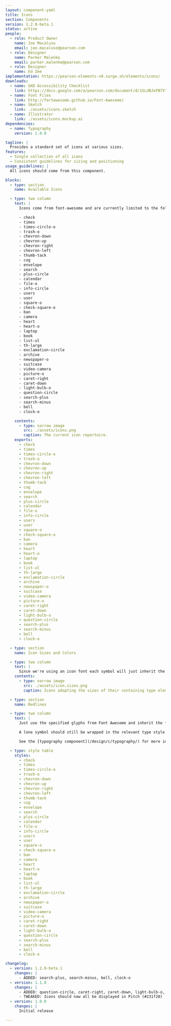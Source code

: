```yaml
---
layout: component-yaml
title: Icons
section: Components
version: 1.2.0-beta.1
status: active
people:
  - role: Product Owner
    name: Joe Macaluso
    email: joe.macaluso@pearson.com
  - role: Designer
    name: Parker Malenke
    email: parker.malenke@pearson.com
  - role: Designer
    name: Ed Zee
implementation: https://pearson-elements-v0.surge.sh/elements/icons/
downloads:
  - name: UXD Accessibility Checklist
    link: https://docs.google.com/a/pearson.com/document/d/1SLdBJoFB7V75baDqNLoWpIR8z9t2B00_pq6zC5uvrlk/edit?usp=sharing
  - name: Font Files
    link: http://fortawesome.github.io/Font-Awesome/
  - name: Sketch
    link: ./assets/icons.sketch
  - name: Illustrator
    link: ./assets/icons.mockup.ai
dependencies:
  - name: Typography
    version: 1.0.0

tagline: |
  Provides a standard set of icons at various sizes.
features:
  - Single collection of all icons
  - Consistent guidelines for sizing and positioning
usage_guidelines: |
  All icons should come from this component.

blocks:
  - type: section
    name: Available Icons

  - type: two column
    text: |
      Icons come from font-awesome and are currently limited to the following set:

      - check
      - times
      - times-circle-o
      - trash-o
      - chevron-down
      - chevron-up
      - chevron-right
      - chevron-left
      - thumb-tack
      - cog
      - envelope
      - search
      - plus-circle
      - calendar
      - file-o
      - info-circle
      - users
      - user
      - square-o
      - check-square-o
      - ban
      - camera
      - heart
      - heart-o
      - laptop
      - book
      - list-ul
      - th-large
      - exclamation-circle
      - archive
      - newspaper-o
      - suitcase
      - video-camera
      - picture-o
      - caret-right
      - caret-down
      - light-bulb-o
      - question-circle
      - search-plus
      - search-minus
      - bell
      - clock-o

    contents:
      - type: narrow image
        src: ./assets/icons.png
        caption: The current icon repertoire.
    exports:
      - check
      - times
      - times-circle-o
      - trash-o
      - chevron-down
      - chevron-up
      - chevron-right
      - chevron-left
      - thumb-tack
      - cog
      - envelope
      - search
      - plus-circle
      - calendar
      - file-o
      - info-circle
      - users
      - user
      - square-o
      - check-square-o
      - ban
      - camera
      - heart
      - heart-o
      - laptop
      - book
      - list-ul
      - th-large
      - exclamation-circle
      - archive
      - newspaper-o
      - suitcase
      - video-camera
      - picture-o
      - caret-right
      - caret-down
      - light-bulb-o
      - question-circle
      - search-plus
      - search-minus
      - bell
      - clock-o

  - type: section
    name: Icon Sizes and Colors

  - type: two column
    text: |
      Since we're using an icon font each symbol will just inherit the size and color of the surrounding type.
    contents:
      - type: narrow image
        src: ./assets/icon.sizes.png
        caption: Icons adopting the sizes of their containing type elements.

  - type: section
    name: Redlines

  - type: two column
    text: |
      Just use the specified glyphs from Font Awesome and inherit the font size and color of the surrounding text.

      A lone symbol should still be wrapped in the relevant type style (e.g. Basic Label).

      See the [typography component](/design/c/typography/) for more information.

  - type: style table
    styles:
      - check
      - times
      - times-circle-o
      - trash-o
      - chevron-down
      - chevron-up
      - chevron-right
      - chevron-left
      - thumb-tack
      - cog
      - envelope
      - search
      - plus-circle
      - calendar
      - file-o
      - info-circle
      - users
      - user
      - square-o
      - check-square-o
      - ban
      - camera
      - heart
      - heart-o
      - laptop
      - book
      - list-ul
      - th-large
      - exclamation-circle
      - archive
      - newspaper-o
      - suitcase
      - video-camera
      - picture-o
      - caret-right
      - caret-down
      - light-bulb-o
      - question-circle
      - search-plus
      - search-minus
      - bell
      - clock-o

changelog:
  - version: 1.2.0-beta.1
    changes: |
      - ADDED: search-plus, search-minus, bell, clock-o
  - version: 1.1.0
    changes: |
      - ADDED: question-circle, caret-right, caret-down, light-bulb-o, and icons for archive action, plus reading, business case, video, and image content types
      - TWEAKED: Icons should now all be displayed in Pitch (#231f20)
  - version: 1.0.0
    changes: |
      Initial release

---
```

